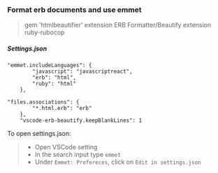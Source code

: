 ### Format erb documents and use emmet
> gem 'htmlbeautifier'
> extension ERB Formatter/Beautify
> extension ruby-rubocop

##### Settings.json

```
"emmet.includeLanguages": {
        "javascript": "javascriptreact",
        "erb": "html",
        "ruby": "html"
    },
```

```
"files.associations": {
        "*.html.erb": "erb"
    },
    "vscode-erb-beautify.keepBlankLines": 1
```

To open settings.json: 
>- Open VSCode setting
>- In the search input type `emmet`
>- Under `Emmet: Prefereces`, click on `Edit in settings.json`